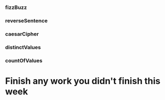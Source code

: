 ### fizzBuzz

### reverseSentence

### caesarCipher

### distinctValues

### countOfValues

# Finish any work you didn't finish this week
